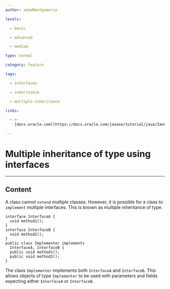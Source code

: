 ```yaml
---
author: adamMontgomerie

levels:

  - basic

  - advanced

  - medium

type: normal

category: feature

tags:

  - interfaces

  - inheritance

  - multiple-inheritance

links:

  - >-
    [docs.oracle.com](https://docs.oracle.com/javase/tutorial/java/IandI/multipleinheritance.html){website}

---
```


# Multiple inheritance of type using interfaces

---

## Content

A class cannot `extend` multiple classes. However, it is possible for a class to `implement` multiple interfaces. This is known as multiple inheritance of type.

```
interface InterfaceA {
  void method1();
}
interface InterfaceB {
  void method2();
}
public class Implementer implements
  InterfaceA, InterfaceB {
  public void method1();
  public void method2();
}
```

The class `Implementer` implements both `InterfaceA` and `InterfaceB`. This allows objects of type `Implementer` to be used with parameters and fields expecting either `InterfaceA` or `InterfaceB`.
